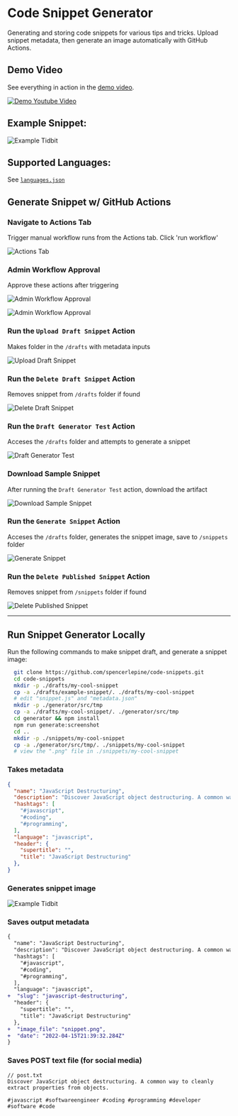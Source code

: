 # Code Snippet Generator
Generating and storing code snippets for various tips and tricks. Upload snippet metadata, then generate an image automatically with GitHub Actions.

## Demo Video
See everything in action in the [demo video](<VIDEO_LINK>).

[![Demo Youtube Video](./actions-screenshots/youtube_thumbnail.png)](<VIDEO_LINK>)

## Example Snippet:
![Example Tidbit](./snippets/example-snippet/javascript-destructuring-snippet.png)

## Supported Languages:
See [`languages.json`](./generator/src/constants/languages.json)

## Generate Snippet w/ GitHub Actions

### Navigate to Actions Tab
Trigger manual workflow runs from the Actions tab. Click 'run workflow'

![Actions Tab](./action-screenshots/actions_tab.png)

### Admin Workflow Approval
Approve these actions after triggering

![Admin Workflow Approval](./action-screenshots/approve_workflow.png)

![Admin Workflow Approval](./action-screenshots/admin_approve.png)

### Run the `Upload Draft Snippet` Action
Makes folder in the `/drafts` with metadata inputs

![Upload Draft Snippet](./action-screenshots/upload_draft.png)

### Run the `Delete Draft Snippet` Action
Removes snippet from `/drafts` folder if found

![Delete Draft Snippet](./action-screenshots/delete_draft.png)

### Run the `Draft Generator Test` Action
Acceses the `/drafts` folder and attempts to generate a snippet

![Draft Generator Test](./action-screenshots/test_generator.png)


### Download Sample Snippet
After running the `Draft Generator Test` action, download the artifact

![Download Sample Snippet](./action-screenshots/draft_generator_test.png)

### Run the `Generate Snippet` Action
Acceses the `/drafts` folder, generates the snippet image, save to `/snippets` folder

![Generate Snippet](./action-screenshots/snippet_generate.png)

### Run the `Delete Published Snippet` Action
Removes snippet from `/snippets` folder if found

![Delete Published Snippet](./action-screenshots/delete_published.png)

---
## Run Snippet Generator Locally
Run the following commands to make snippet draft, and generate a snippet image:
```sh
  git clone https://github.com/spencerlepine/code-snippets.git
  cd code-snippets
  mkdir -p ./drafts/my-cool-snippet
  cp -a ./drafts/example-snippet/. ./drafts/my-cool-snippet
  # edit "snippet.js" and "metadata.json"
  mkdir -p ./generator/src/tmp
  cp -a ./drafts/my-cool-snippet/. ./generator/src/tmp
  cd generator && npm install
  npm run generate:screenshot
  cd ..
  mkdir -p ./snippets/my-cool-snippet
  cp -a ./generator/src/tmp/. ./snippets/my-cool-snippet
  # view the ".png" file in ./snippets/my-cool-snippet
```

### Takes metadata
```json
{
  "name": "JavaScript Destructuring",
  "description": "Discover JavaScript object destructuring. A common way to cleanly extract properties from objects.",
  "hashtags": [
    "#javascript",
    "#coding",
    "#programming",
  ],
  "language": "javascript",
  "header": {
    "supertitle": "",
    "title": "JavaScript Destructuring"
  },
}
```

### Generates snippet image
![Example Tidbit](./snippets/example-snippet/javascript-destructuring-snippet.png)

### Saves output metadata
```diff
{
  "name": "JavaScript Destructuring",
  "description": "Discover JavaScript object destructuring. A common way to cleanly extract properties from objects.",
  "hashtags": [
    "#javascript",
    "#coding",
    "#programming",
  ],
  "language": "javascript",
+  "slug": "javascript-destructuring",
  "header": {
    "supertitle": "",
    "title": "JavaScript Destructuring"
  },
+  "image_file": "snippet.png",
+  "date": "2022-04-15T21:39:32.284Z"
}
```

### Saves POST text file (for social media)
```
// post.txt
Discover JavaScript object destructuring. A common way to cleanly extract properties from objects.

#javascript #softwareengineer #coding #programming #developer #software #code
```

